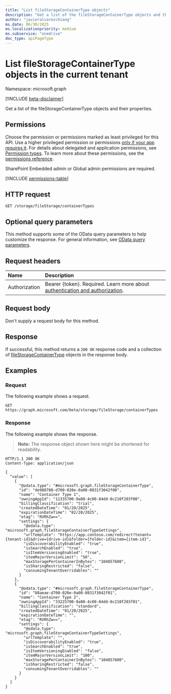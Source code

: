```yaml
---
title: "List fileStorageContainerType objects"
description: "Get a list of the fileStorageContainerType objects and their properties."
author: "javieralvarezchiang"
ms.date: 06/30/2025
ms.localizationpriority: medium
ms.subservice: "onedrive"
doc_type: apiPageType
---
```


# List fileStorageContainerType objects in the current tenant

Namespace: microsoft.graph

[!INCLUDE [beta-disclaimer](../../includes/beta-disclaimer.md)]

Get a list of the fileStorageContainerType objects and their properties.

## Permissions

Choose the permission or permissions marked as least privileged for this API. Use a higher privileged permission or permissions [only if your app requires it](/graph/permissions-overview#best-practices-for-using-microsoft-graph-permissions). For details about delegated and application permissions, see [Permission types](/graph/permissions-overview#permission-types). To learn more about these permissions, see the [permissions reference](/graph/permissions-reference).

SharePoint Embedded admin or Global admin permissions are required.
<!-- {
  "blockType": "permissions",
  "name": "filestorage-list-containertypes-permissions"
}
-->
[!INCLUDE [permissions-table](../includes/permissions/filestorage-list-containertypes-permissions.md)]

## HTTP request

<!-- {
  "blockType": "ignored"
}
-->
``` http
GET /storage/fileStorage/containerTypes
```

## Optional query parameters

This method supports some of the OData query parameters to help customize the response. For general information, see [OData query parameters](/graph/query-parameters).

## Request headers

|Name|Description|
|:---|:---|
|Authorization|Bearer {token}. Required. Learn more about [authentication and authorization](/graph/auth/auth-concepts).|

## Request body

Don't supply a request body for this method.

## Response

If successful, this method returns a `200 OK` response code and a collection of [fileStorageContainerType](../resources/filestoragecontainertype.md) objects in the response body.

## Examples

### Request

The following example shows a request.
<!-- {
  "blockType": "request",
  "name": "list_filestoragecontainertype"
}
-->
``` http
GET https://graph.microsoft.com/beta/storage/fileStorage/containerTypes
```


### Response

The following example shows the response.
>**Note:** The response object shown here might be shortened for readability.
<!-- {
  "blockType": "response",
  "truncated": true,
  "@odata.type": "microsoft.graph.fileStorageContainerType"
}
-->
``` http
HTTP/1.1 200 OK
Content-Type: application/json

{
  "value": [
    {
      "@odata.type": "#microsoft.graph.fileStorageContainerType",
      "id": "de988700-d700-020e-0a00-0831f3042f00",
      "name": "Container Type 1",
      "owningAppId": "11335700-9a00-4c00-84dd-0c210f203f00",
      "billingClassification": "trial",
      "createdDateTime": "01/20/2025",
      "expirationDateTime": "02/20/2025",
      "etag": "RVRhZw==",
      "settings": {
        "@odata.type": "microsoft.graph.fileStorageContainerTypeSettings",
        "urlTemplate": "https://app.contoso.com/redirect?tenant={tenant-id}&drive={drive-id}&folder={folder-id}&item={item-id}",
        "isDiscoverabilityEnabled": "true",
        "isSearchEnabled": "true",
        "isItemVersioningEnabled": "true",
        "itemMajorVersionLimit": "50",
        "maxStoragePerContainerInBytes": "104857600",
        "isSharingRestricted": "false",
        "consumingTenantOverridables": ""
      }
    },
    {
      "@odata.type": "#microsoft.graph.fileStorageContainerType",
      "id": "88aeae-d700-020e-0a00-0831f3042f01",
      "name": "Container Type 2",
      "owningAppId": "33225700-9a00-4c00-84dd-0c210f203f01",
      "billingClassification": "standard",
      "createdDateTime": "01/20/2025",
      "expirationDateTime": "",
      "etag": "RVRhZw==",
      "settings": {
        "@odata.type": "microsoft.graph.fileStorageContainerTypeSettings",
        "urlTemplate": "",
        "isDiscoverabilityEnabled": "true",
        "isSearchEnabled": "true",
        "isItemVersioningEnabled": "false",
        "itemMajorVersionLimit": "100",
        "maxStoragePerContainerInBytes": "104857600",
        "isSharingRestricted": "false",
        "consumingTenantOverridables": ""
      }
    }
  ]
}
```

